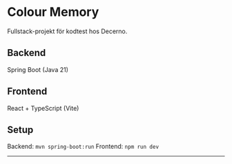 # Colour Memory

Fullstack-projekt för kodtest hos Decerno.

## Backend
Spring Boot (Java 21)

## Frontend
React + TypeScript (Vite)

## Setup
Backend: `mvn spring-boot:run`
Frontend: `npm run dev`

---

